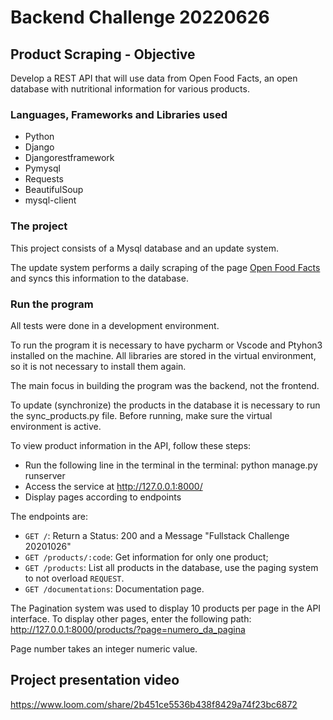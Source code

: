 # Backend Challenge 20220626

## Product Scraping - Objective
Develop a REST API that will use data from Open Food Facts, an open database with nutritional information for various products.

### Languages, Frameworks and Libraries used
- Python
- Django
- Djangorestframework
- Pymysql
- Requests
- BeautifulSoup
- mysql-client

### The project
This project consists of a Mysql database and an update system.

The update system performs a daily scraping of the page [Open Food Facts](https://world.openfoodfacts.org/) and syncs this information to the database.

### Run the program

All tests were done in a development environment.

To run the program it is necessary to have pycharm or Vscode and Ptyhon3 installed on the machine. All libraries are stored in the virtual environment, so it is not necessary to install them again.

The main focus in building the program was the backend, not the frontend.

To update (synchronize) the products in the database it is necessary to run the sync_products.py file. Before running, make sure the virtual environment is active.

To view product information in the API, follow these steps:
- Run the following line in the terminal in the terminal: python manage.py runserver
- Access the service at http://127.0.0.1:8000/
- Display pages according to endpoints

The endpoints are:
- `GET /`: Return a Status: 200 and a Message "Fullstack Challenge 20201026"
- `GET /products/:code`: Get information for only one product;
- `GET /products`: List all products in the database, use the paging system to not overload `REQUEST`.
- `GET /documentations`: Documentation page.

The Pagination system was used to display 10 products per page in the API interface. To display other pages, enter the following path: http://127.0.0.1:8000/products/?page=numero_da_pagina

Page number takes an integer numeric value.

## Project presentation video
https://www.loom.com/share/2b451ce5536b438f8429a74f23bc6872
